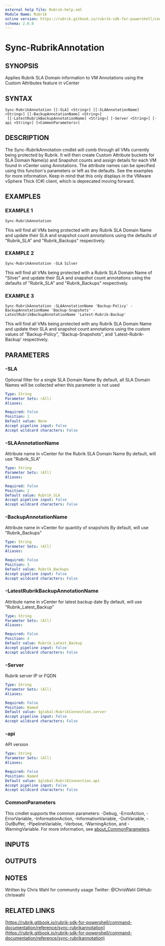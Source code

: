 ```yaml
---
external help file: Rubrik-help.xml
Module Name: Rubrik
online version: https://rubrik.gitbook.io/rubrik-sdk-for-powershell/command-documentation/reference/sync-rubrikannotation
schema: 2.0.0
---
```


# Sync-RubrikAnnotation

## SYNOPSIS
Applies Rubrik SLA Domain information to VM Annotations using the Custom Attributes feature in vCenter

## SYNTAX

```
Sync-RubrikAnnotation [[-SLA] <String>] [[-SLAAnnotationName] <String>] [[-BackupAnnotationName] <String>]
 [[-LatestRubrikBackupAnnotationName] <String>] [-Server <String>] [-api <String>] [<CommonParameters>]
```

## DESCRIPTION
The Sync-RubrikAnnotation cmdlet will comb through all VMs currently being protected by Rubrik.
It will then create Custom Attribute buckets for SLA Domain Name(s) and Snapshot counts and assign details for each VM found in vCenter using Annotations.
The attribute names can be specified using this function's parameters or left as the defaults.
See the examples for more information.
Keep in mind that this only displays in the VMware vSphere Thick (C#) client, which is deprecated moving forward.

## EXAMPLES

### EXAMPLE 1
```
Sync-RubrikAnnotation
```

This will find all VMs being protected with any Rubrik SLA Domain Name and update their SLA and snapshot count annotations
using the defaults of "Rubrik_SLA" and "Rubrik_Backups" respectively.

### EXAMPLE 2
```
Sync-RubrikAnnotation -SLA Silver
```

This will find all VMs being protected with a Rubrik SLA Domain Name of "Silver" and update their SLA and snapshot count annotations
using the defaults of "Rubrik_SLA" and "Rubrik_Backups" respectively.

### EXAMPLE 3
```
Sync-RubrikAnnotation -SLAAnnotationName 'Backup-Policy' -BackupAnnotationName 'Backup-Snapshots' -LatestRubrikBackupAnnotationName 'Latest-Rubrik-Backup'
```

This will find all VMs being protected with any Rubrik SLA Domain Name and update their SLA and snapshot count annotations
using the custom values of "Backup-Policy", "Backup-Snapshots", and 'Latest-Rubrik-Backup' respectively.

## PARAMETERS

### -SLA
Optional filter for a single SLA Domain Name
By default, all SLA Domain Names will be collected when this parameter is not used

```yaml
Type: String
Parameter Sets: (All)
Aliases:

Required: False
Position: 1
Default value: None
Accept pipeline input: False
Accept wildcard characters: False
```

### -SLAAnnotationName
Attribute name in vCenter for the Rubrik SLA Domain Name
By default, will use "Rubrik_SLA"

```yaml
Type: String
Parameter Sets: (All)
Aliases:

Required: False
Position: 2
Default value: Rubrik_SLA
Accept pipeline input: False
Accept wildcard characters: False
```

### -BackupAnnotationName
Attribute name in vCenter for quantity of snapshots
By default, will use "Rubrik_Backups"

```yaml
Type: String
Parameter Sets: (All)
Aliases:

Required: False
Position: 3
Default value: Rubrik_Backups
Accept pipeline input: False
Accept wildcard characters: False
```

### -LatestRubrikBackupAnnotationName
Attribute name in vCenter for latest backup date
By default, will use "Rubrik_Latest_Backup"

```yaml
Type: String
Parameter Sets: (All)
Aliases:

Required: False
Position: 4
Default value: Rubrik_Latest_Backup
Accept pipeline input: False
Accept wildcard characters: False
```

### -Server
Rubrik server IP or FQDN

```yaml
Type: String
Parameter Sets: (All)
Aliases:

Required: False
Position: Named
Default value: $global:RubrikConnection.server
Accept pipeline input: False
Accept wildcard characters: False
```

### -api
API version

```yaml
Type: String
Parameter Sets: (All)
Aliases:

Required: False
Position: Named
Default value: $global:RubrikConnection.api
Accept pipeline input: False
Accept wildcard characters: False
```

### CommonParameters
This cmdlet supports the common parameters: -Debug, -ErrorAction, -ErrorVariable, -InformationAction, -InformationVariable, -OutVariable, -OutBuffer, -PipelineVariable, -Verbose, -WarningAction, and -WarningVariable. For more information, see [about_CommonParameters](http://go.microsoft.com/fwlink/?LinkID=113216).

## INPUTS

## OUTPUTS

## NOTES
Written by Chris Wahl for community usage
Twitter: @ChrisWahl
GitHub: chriswahl

## RELATED LINKS

[https://rubrik.gitbook.io/rubrik-sdk-for-powershell/command-documentation/reference/sync-rubrikannotation](https://rubrik.gitbook.io/rubrik-sdk-for-powershell/command-documentation/reference/sync-rubrikannotation)

